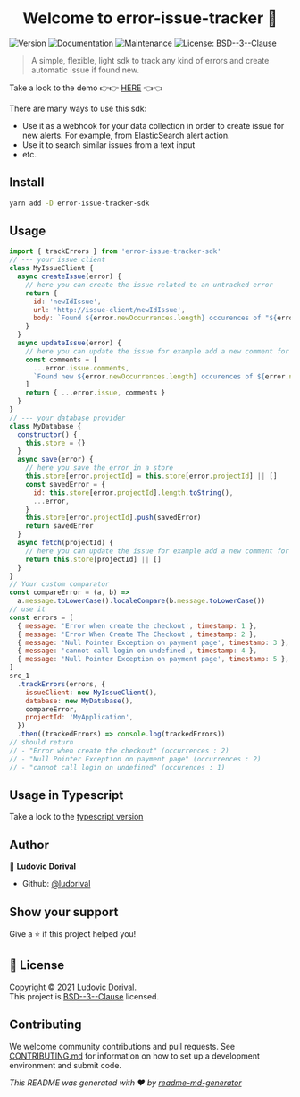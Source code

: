 <h1 align="center">Welcome to error-issue-tracker 👋</h1>
<p>
  <img alt="Version" src="https://img.shields.io/badge/version-0.0.1-blue.svg?cacheSeconds=2592000" />
  <a href="https://github.com/ludorival/error-issue-tracker#readme" target="_blank">
    <img alt="Documentation" src="https://img.shields.io/badge/documentation-yes-brightgreen.svg" />
  </a>
  <a href="https://github.com/ludorival/error-issue-tracker/graphs/commit-activity" target="_blank">
    <img alt="Maintenance" src="https://img.shields.io/badge/Maintained%3F-yes-green.svg" />
  </a>
  <a href="https://github.com/ludorival/error-issue-tracker/blob/master/LICENSE" target="_blank">
    <img alt="License: BSD--3--Clause" src="https://img.shields.io/github/license/ludorival/error-issue-tracker" />
  </a>
</p>

> A simple, flexible, light sdk to track any kind of errors and create automatic issue if found new.

Take a look to the demo 👉👉 [HERE](https://ludorival.github.io/demo-error-issue-tracker/) 👈👈

There are many ways to use this sdk:

- Use it as a webhook for your data collection in order to create issue for new alerts. For example, from ElasticSearch alert action.
- Use it to search similar issues from a text input
- etc.

## Install

```sh
yarn add -D error-issue-tracker-sdk
```

## Usage

```js
import { trackErrors } from 'error-issue-tracker-sdk'
// --- your issue client
class MyIssueClient {
  async createIssue(error) {
    // here you can create the issue related to an untracked error
    return {
      id: 'newIdIssue',
      url: 'http://issue-client/newIdIssue',
      body: `Found ${error.newOccurrences.length} occurences of "${error.name}"`,
    }
  }
  async updateIssue(error) {
    // here you can update the issue for example add a new comment for new occurences
    const comments = [
      ...error.issue.comments,
      `Found new ${error.newOccurrences.length} occurences of ${error.name}`,
    ]
    return { ...error.issue, comments }
  }
}
// --- your database provider
class MyDatabase {
  constructor() {
    this.store = {}
  }
  async save(error) {
    // here you save the error in a store
    this.store[error.projectId] = this.store[error.projectId] || []
    const savedError = {
      id: this.store[error.projectId].length.toString(),
      ...error,
    }
    this.store[error.projectId].push(savedError)
    return savedError
  }
  async fetch(projectId) {
    // here you can update the issue for example add a new comment for new occurences
    return this.store[projectId] || []
  }
}
// Your custom comparator
const compareError = (a, b) =>
  a.message.toLowerCase().localeCompare(b.message.toLowerCase())
// use it
const errors = [
  { message: 'Error when create the checkout', timestamp: 1 },
  { message: 'Error When Create The Checkout', timestamp: 2 },
  { message: 'Null Pointer Exception on payment page', timestamp: 3 },
  { message: 'cannot call login on undefined', timestamp: 4 },
  { message: 'Null Pointer Exception on payment page', timestamp: 5 },
]
src_1
  .trackErrors(errors, {
    issueClient: new MyIssueClient(),
    database: new MyDatabase(),
    compareError,
    projectId: 'MyApplication',
  })
  .then((trackedErrors) => console.log(trackedErrors))
// should return
// - "Error when create the checkout" (occurrences : 2)
// - "Null Pointer Exception on payment page" (occurrences : 2)
// - "cannot call login on undefined" (occurences : 1)
```

## Usage in Typescript

Take a look to the [typescript version](usage.ts)

## Author

👤 **Ludovic Dorival**

- Github: [@ludorival](https://github.com/ludorival)

## Show your support

Give a ⭐️ if this project helped you!

## 📝 License

Copyright © 2021 [Ludovic Dorival](https://github.com/ludorival).<br />
This project is [BSD--3--Clause](https://github.com/ludorival/error-issue-tracker/blob/master/LICENSE) licensed.

## Contributing

We welcome community contributions and pull requests. See [CONTRIBUTING.md](CONTRIBUTIONS.md) for information on how to set up a development environment and submit code.

_This README was generated with ❤️ by [readme-md-generator](https://github.com/kefranabg/readme-md-generator)_
